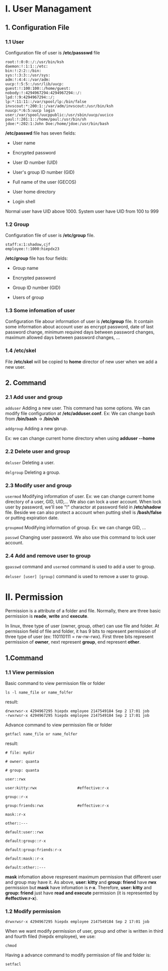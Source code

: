 # I. User Managament

## 1. Configuration File

### 1.1 User
Configuration file of user is **/etc/passswd** file

```
root:!:0:0::/:/usr/bin/ksh
daemon:!:1:1::/etc:
bin:!:2:2::/bin:
sys:!:3:3::/usr/sys: 
adm:!:4:4::/var/adm:
uucp:!:5:5::/usr/lib/uucp: 
guest:!:100:100::/home/guest:
nobody:!:4294967294:4294967294::/:
lpd:!:9:4294967294::/:
lp:*:11:11::/var/spool/lp:/bin/false 
invscout:*:200:1::/var/adm/invscout:/usr/bin/ksh
nuucp:*:6:5:uucp login user:/var/spool/uucppublic:/usr/sbin/uucp/uucico
paul:!:201:1::/home/paul:/usr/bin/sh
jdoe:*:202:1:John Doe:/home/jdoe:/usr/bin/bash
```

**/etc/passwd** file has seven fields:

- User name

- Encrypted password

- User ID number (UID)

- User's group ID number (GID)

- Full name of the user (GECOS)

- User home directory

- Login shell

Normal user have UID above 1000. System user have UID from 100 to 999

### 1.2 Group

Configuration file of user is **/etc/group** file.

```
staff:x:1:shadow,cjf
employee:!:1000:hiepdx23
```
**/etc/group** file has four fields:

- Group name

- Encrypted password

- Group ID number (GID)

- Users of group

### 1.3 Some infomation of user

Configuration file abour information of user is **/etc/group** file. It contain some information about account user as encrypt password, date of last password change, minimum required days between password changes, maximum allowed days between password changes, ...

### 1.4 /etc/skel

File **/etc/skel** will be copied to **home** director of new user when we add a new user.

## 2. Command

### 2.1 Add user and group

`adduser` 
Adding a new user. This command has some options. We can modify file configuration at **/etc/adduser.conf**. Ex: We can change bash from **/bin/bash** -> **/bin/sh**

`addgroup` 
Adding a new gorup.

Ex: we can change current home directory when using **adduser --home**

### 2.2 Delete user and group

`deluser`
Deleting a user.


`delgroup`
Deleting a group.

### 2.3 Modify user and group

`usermod`
Modifying information of user. Ex: we can change current home directory of a user, GID, UID,... We also can lock a user account. When lock user by password, we'll see "!" charactor at password field in **/etc/shadow** file. Beside we can also protect a account when putting shell is **/bash/false** or putting expiration date.

`groupmod`
Modifying information of group. Ex: we can change GID, ...

`passwd`
Changing user password. We also use this command to lock user account.

### 2.4 Add and remove user to group

`gpasswd` command and `usermod` command is used to add a user to group.

`deluser [user] [group]` command is used to remove a user to group.

# II. Permission

Permission is a attribute of a folder and file. Normally, there are three basic permission is **reade**, **write** and **execute**. 

In linux, three type of user (owner, group, other) can use file and folder. At permission field of file and folder, it has 9 bits to represent permission of three type of user (ex: 110110111 = rw-rw-rwx). First three bits represent permission of **owner**, next represent **group**, end represent **other**.

## 1.Command

### 1.1 View permission

Basic command to view permission file or folder

`ls -l name_file or name_folfer` 

result:

```
drwxrwsr-x 4294967295 hiepdx employee 2147549184 Sep 2 17:01 job
-rwxrwsr-x 4294967295 hiepdx employee 2147549184 Sep 2 17:01 job
```

Advance command to view permission file or folder

`getfacl name_file or name_folfer`

result:

```
# file: mydir

# owner: quanta

# group: quanta

user::rwx

user:kitty:rwx                  #effective:r-x

group::r-x

group:friends:rwx               #effective:r-x

mask::r-x

other::---

default:user::rwx

default:group::r-x

default:group:friends:r-x

default:mask::r-x

default:other::---
```

**mask** infomation above respresent maximum permission that different user and group may have it. As above, **user: kitty** and **group: friend** have **rwx** permission but **mask** have infomation is **r-x**. Therefore, **user: kitty** and **group: friend** just have **read and execute** permission (it is represented by **#effective:r-x**).

### 1.2 Modify permission

`drwxrwsr-x 4294967295 hiepdx employee 2147549184 Sep 2 17:01 job`

When we want modify permission of user, group and other is written in third and fourth filed (hiepdx employee), we use:

`chmod`

Having a advance command to modify permission of file and folder is:

`setfacl`







